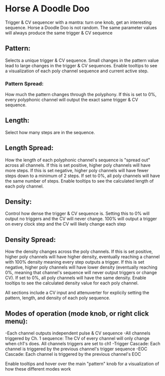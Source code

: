 # Horse A Doodle Doo

Trigger & CV sequencer with a mantra: turn one knob, get an interesting sequence.  Horse a Doodle Doo is not random.  The same parameter values will always produce the same trigger & CV sequence

## Pattern: 
Selects a unique trigger & CV sequence.  Small changes in the pattern value lead to large changes in the trigger & CV sequences.  Enable tooltips to see a visualization of each poly channel sequence and current active step.

### Pattern Spread: 
How much the pattern changes through the polyphony.  If this is set to 0%, every polyphonic channel will output the exact same trigger & CV sequence.

## Length: 
Select how many steps are in the sequence. 

## Length Spread: 
How the length of each polyphonic channel's sequence is "spread out" across all channels.  If this is set positive, higher poly channels will have more steps.  If this is set negative, higher poly channels will have fewer steps down to a minimum of 2 steps.  If set to 0%, all poly channels will have the same number of steps.  Enable tooltips to see the calculated length of each poly channel.

## Density:
Control how dense the trigger & CV sequence is.  Setting this to 0% will output no triggers and the CV will never change.  100% will output a trigger on every clock step and the CV will likely change each step

## Density Spread: 
How the density changes across the poly channels.  If this is set positive, higher poly channels will have higher density, eventually reaching a channel with 100% density meaning every step outputs a trigger.  If this is set negative, higher poly channels will have lower density (eventually reaching 0%, meaning that channel's sequence will never output triggers or change CV).  If set to 0%, all poly channels will have the same density.  Enable tooltips to see the calculated density value for each poly channel.

All sections include a CV input and attenuverter for explicily setting the pattern, length, and density of each poly sequence.

## Modes of operation (mode knob, or right click menu):
-Each channel outputs independent pulse & CV sequence
-All channels triggered by Ch. 1 sequence: The CV of every channel will only change when ch1's does.  All channels triggers are set to ch1
-Trigger Cascade: Each channel is triggered by the previous channel's trigger sequence
-EOC Cascade: Each channel is triggered by the previous channel's EOC

Enable tooltips and hover over the main "pattern" knob for a visualization of how these different modes work